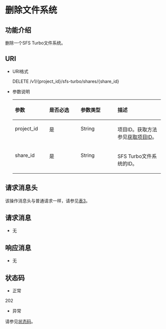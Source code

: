 # 删除文件系统<a name="sfs_02_0052"></a>

## 功能介绍<a name="section53102250"></a>

删除一个SFS Turbo文件系统。

## URI<a name="section8158206"></a>

-   URI格式

    DELETE /v1/\{project\_id\}/sfs-turbo/shares/\{share\_id\}

-   参数说明

    <a name="table58298029"></a>
    <table><thead align="left"><tr id="row14956057"><th class="cellrowborder" valign="top" width="23.09%" id="mcps1.1.5.1.1"><p id="p3481129"><a name="p3481129"></a><a name="p3481129"></a>参数</p>
    </th>
    <th class="cellrowborder" valign="top" width="21.23%" id="mcps1.1.5.1.2"><p id="p13536050"><a name="p13536050"></a><a name="p13536050"></a>是否必选</p>
    </th>
    <th class="cellrowborder" valign="top" width="24.85%" id="mcps1.1.5.1.3"><p id="p1336913122020"><a name="p1336913122020"></a><a name="p1336913122020"></a>参数类型</p>
    </th>
    <th class="cellrowborder" valign="top" width="30.830000000000002%" id="mcps1.1.5.1.4"><p id="p22678235"><a name="p22678235"></a><a name="p22678235"></a>描述</p>
    </th>
    </tr>
    </thead>
    <tbody><tr id="row24997708"><td class="cellrowborder" valign="top" width="23.09%" headers="mcps1.1.5.1.1 "><p id="p11548462"><a name="p11548462"></a><a name="p11548462"></a>project_id</p>
    </td>
    <td class="cellrowborder" valign="top" width="21.23%" headers="mcps1.1.5.1.2 "><p id="p63010216"><a name="p63010216"></a><a name="p63010216"></a>是</p>
    </td>
    <td class="cellrowborder" valign="top" width="24.85%" headers="mcps1.1.5.1.3 "><p id="p988312412303"><a name="p988312412303"></a><a name="p988312412303"></a>String</p>
    </td>
    <td class="cellrowborder" valign="top" width="30.830000000000002%" headers="mcps1.1.5.1.4 "><p id="p24840910"><a name="p24840910"></a><a name="p24840910"></a>项目ID。获取方法参见<a href="获取项目ID.md">获取项目ID</a>。</p>
    </td>
    </tr>
    <tr id="row31985024"><td class="cellrowborder" valign="top" width="23.09%" headers="mcps1.1.5.1.1 "><p id="p40650175"><a name="p40650175"></a><a name="p40650175"></a>share_id</p>
    </td>
    <td class="cellrowborder" valign="top" width="21.23%" headers="mcps1.1.5.1.2 "><p id="p4329874"><a name="p4329874"></a><a name="p4329874"></a>是</p>
    </td>
    <td class="cellrowborder" valign="top" width="24.85%" headers="mcps1.1.5.1.3 "><p id="p126281747809"><a name="p126281747809"></a><a name="p126281747809"></a>String</p>
    </td>
    <td class="cellrowborder" valign="top" width="30.830000000000002%" headers="mcps1.1.5.1.4 "><p id="p15175522"><a name="p15175522"></a><a name="p15175522"></a>SFS Turbo文件系统的ID。</p>
    </td>
    </tr>
    </tbody>
    </table>


## 请求消息头<a name="section181221258103816"></a>

该操作消息头与普通请求一样，请参见[表3](构造请求.md#zh-cn_topic_0121682347_table1986821153312)。

## 请求消息<a name="section6314992"></a>

-   无

## 响应消息<a name="section56834929"></a>

-   无

## 状态码<a name="section41752314"></a>

-   正常

202

-   异常

请参见[状态码](状态码.md)。

